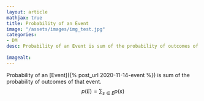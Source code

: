 ```yaml
---
layout: article
mathjax: true
title: Probability of an Event
image: "/assets/images/img_test.jpg"
categories:
- DM
desc: Probability of an Event is sum of the probability of outcomes of that event.
 
imagealt: 
---
```


Probability of an [Event]({% post_url 2020-11-14-event %}) is sum of the probability of outcomes of that event.
$$p(E) = \sum_{s \in E} p(s)$$
































































































































































































































































































































































